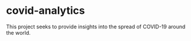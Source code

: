 # covid-analytics
This project seeks to provide insights into the spread of COVID-19 around the world.
